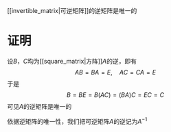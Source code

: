 [[invertible_matrix|可逆矩阵]]的逆矩阵是唯一的

# 证明
设$B$，$C$均为[[square_matrix|方阵]]$A$的逆，即有
$$
AB=BA=E,\quad AC=CA=E
$$
于是
$$
B=BE=B(AC)=(BA)C=EC=C
$$
可见$A$的逆矩阵是唯一的

依据逆矩阵的唯一性，我们把可逆矩阵$A$的逆记为$A^{-1}$